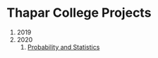 # Thapar College Projects
1. 2019
1. 2020
    1. [Probability and Statistics](Prob_project_101816027.R)
